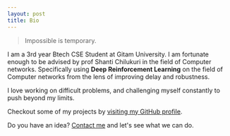 ```yaml
---
layout: post
title: Bio
---
```


  > Impossible is temporary.

I am a 3rd year Btech CSE Student at Gitam University. I am fortunate enough to be advised by prof Shanti Chilukuri in the field of Computer networks. Specifically using <strong>Deep Reinforcement Learning</strong> on the field of Computer networks from the lens of improving delay and robustness.

I love working on difficult problems, and challenging myself constantly to push beyond my limits.

Checkout some of my projects by [visiting my GitHub profile](https://github.com/adityagupta961).

Do you have an idea? [Contact me](https://www.linkedin.com/in/adityagupta961) and let's see what we can do.

